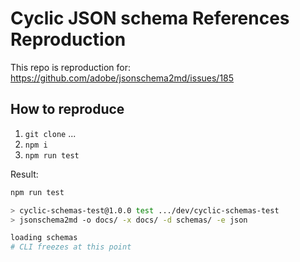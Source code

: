 # Cyclic JSON schema References Reproduction

This repo is reproduction for:
https://github.com/adobe/jsonschema2md/issues/185

## How to reproduce

1. `git clone` ...
2. `npm i`
3. `npm run test`

Result:

```sh
npm run test

> cyclic-schemas-test@1.0.0 test .../dev/cyclic-schemas-test
> jsonschema2md -o docs/ -x docs/ -d schemas/ -e json

loading schemas
# CLI freezes at this point
```